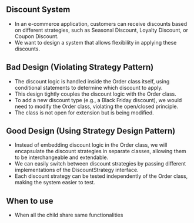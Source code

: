 ## Discount System
- In an e-commerce application, customers can receive discounts
  based on different strategies, such as Seasonal Discount, Loyalty Discount, or Coupon Discount.
- We want to design a system that allows flexibility in applying these discounts.


## Bad Design (Violating Strategy Pattern)
- The discount logic is handled inside the Order class itself, 
  using conditional statements to determine which discount to apply.
- This design tightly couples the discount logic with the Order class.
- To add a new discount type (e.g., a Black Friday discount),
  we would need to modify the Order class, violating the open/closed principle.
- The class is not open for extension but is being modified.


## Good Design (Using Strategy Design Pattern)
- Instead of embedding discount logic in the Order class, 
  we will encapsulate the discount strategies in separate classes,
  allowing them to be interchangeable and extendable.
- We can easily switch between discount strategies
  by passing different implementations of the DiscountStrategy interface.
- Each discount strategy can be tested independently of the Order class,
  making the system easier to test.


## When to use
- When all the child share same functionalities